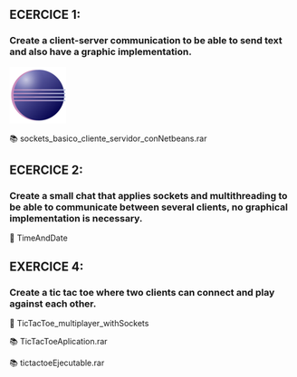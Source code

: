 ## 
## ECERCICE 1:
### Create a client-server communication to be able to send text and also have a graphic implementation.  
![](https://github.com/DamianPyCoder/DamianPyCoder/blob/main/icons/eclipse100.png)  
  

:books: sockets_basico_cliente_servidor_conNetbeans.rar


## 
## ECERCICE 2:
### Create a small chat that applies sockets and multithreading to be able to communicate between several clients, no graphical implementation is necessary.  

:open_file_folder: TimeAndDate


## 
## EXERCICE 4:
### Create a tic tac toe where two clients can connect and play against each other.  

:open_file_folder: TicTacToe_multiplayer_withSockets  

:books: TicTacToeAplication.rar  

:books: tictactoeEjecutable.rar

